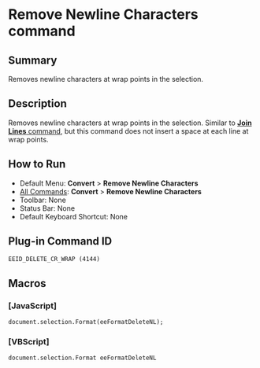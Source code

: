 # Remove Newline Characters command

## Summary

Removes newline characters at wrap points in the selection.

## Description

Removes newline characters at wrap points in the selection. Similar to [**Join Lines** command](join_lines), but this command does not
insert a space at each line at wrap points.

## How to Run

- Default Menu: **Convert** \> **Remove Newline Characters**
- [All Commands](../tools/all_commands): **Convert** \> **Remove Newline Characters**
- Toolbar: None
- Status Bar: None
- Default Keyboard Shortcut: None

## Plug-in Command ID

```
EEID_DELETE_CR_WRAP (4144)```

## Macros

### \[JavaScript\]

```
document.selection.Format(eeFormatDeleteNL);
```

### \[VBScript\]

```
document.selection.Format eeFormatDeleteNL
```
